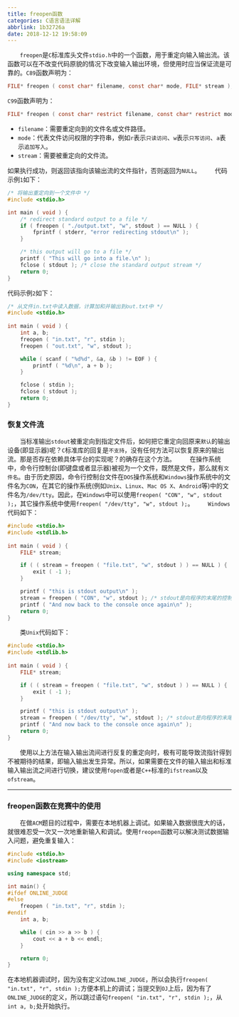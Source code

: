 ```yaml
---
title: freopen函数
categories: C语言语法详解
abbrlink: 1b32726a
date: 2018-12-12 19:58:09
---
```

&emsp;&emsp;`freopen`是`C`标准库头文件`stdio.h`中的一个函数，用于重定向输入输出流。该函数可以在不改变代码原貌的情况下改变输入输出环境，但使用时应当保证流是可靠的。`C89`函数声明为：<!--more-->

``` c
FILE* freopen ( const char* filename, const char* mode, FILE* stream );
```

`C99`函数声明为：

``` c
FILE* freopen ( const char* restrict filename, const char* restrict mode, FILE* restrict stream );
```

- `filename`：需要重定向到的文件名或文件路径。
- `mode`：代表文件访问权限的字符串，例如`r`表示`只读访问`、`w`表示`只写访问`、`a`表示`追加写入`。
- `stream`：需要被重定向的文件流。

如果执行成功，则返回该指向该输出流的文件指针，否则返回为`NULL`。
&emsp;&emsp;代码示例`1`如下：

``` cpp
/* 将输出重定向到一个文件中 */
#include <stdio.h>

int main ( void ) {
    /* redirect standard output to a file */
    if ( freopen ( "./output.txt", "w", stdout ) == NULL ) {
        fprintf ( stderr, "error redirecting stdout\n" );
    }

    /* this output will go to a file */
    printf ( "This will go into a file.\n" );
    fclose ( stdout ); /* close the standard output stream */
    return 0;
}
```

代码示例`2`如下：

``` cpp
/* 从文件in.txt中读入数据，计算加和并输出到out.txt中 */
#include <stdio.h>
​
int main ( void ) {
    int a, b;
    freopen ( "in.txt", "r", stdin );
    freopen ( "out.txt", "w", stdout );

    while ( scanf ( "%d%d", &a, &b ) != EOF ) {
        printf ( "%d\n", a + b );
    }

    fclose ( stdin );
    fclose ( stdout );
    return 0;
}
```

### 恢复文件流

&emsp;&emsp;当标准输出`stdout`被重定向到指定文件后，如何把它重定向回原来`默认`的输出设备(即显示器)呢？`C`标准库的回复是`不支持`，没有任何方法可以恢复原来的输出流。那是否存在依赖具体平台的实现呢？的确存在这个方法。
&emsp;&emsp;在操作系统中，命令行控制台(即键盘或者显示器)被视为一个文件，既然是文件，那么就有`文件名`。由于历史原因，命令行控制台文件在`DOS`操作系统和`Windows`操作系统中的文件名为`CON`，在其它的操作系统(例如`Unix`、`Linux`、`Mac OS X`、`Android`等)中的文件名为`/dev/tty`。因此，在`Windows`中可以使用`freopen( "CON", "w", stdout );`，其它操作系统中使用`freopen( "/dev/tty", "w", stdout );`。
&emsp;&emsp;`Windows`代码如下：

``` cpp
#include <stdio.h>
#include <stdlib.h>
​
int main ( void ) {
    FILE* stream;

    if ( ( stream = freopen ( "file.txt", "w", stdout ) ) == NULL ) {
        exit ( -1 );
    }

    printf ( "this is stdout output\n" );
    stream = freopen ( "CON", "w", stdout ); /* stdout是向程序的末尾的控制台重定向 */
    printf ( "And now back to the console once again\n" );
    return 0;
}
```

&emsp;&emsp;类`Unix`代码如下：

``` cpp
#include <stdio.h>
#include <stdlib.h>
​
int main ( void ) {
    FILE* stream;

    if ( ( stream = freopen ( "file.txt", "w", stdout ) ) == NULL ) {
        exit ( -1 );
    }

    printf ( "this is stdout output\n" );
    stream = freopen ( "/dev/tty", "w", stdout ); /* stdout是向程序的末尾的控制台重定向 */
    printf ( "And now back to the console once again\n" );
    return 0;
}
```

&emsp;&emsp;使用以上方法在输入输出流间进行反复的重定向时，极有可能导致流指针得到不被期待的结果，即输入输出发生异常。所以，如果需要在文件的输入输出和标准输入输出流之间进行切换，建议使用`fopen`或者是`C++`标准的`ifstream`以及`ofstream`。

---

### freopen函数在竞赛中的使用

&emsp;&emsp;在做`ACM`题目的过程中，需要在本地机器上调试。如果输入数据很庞大的话，就很难忍受一次又一次地重新输入和调试。使用`freopen`函数可以解决测试数据输入问题，避免重复输入：

``` cpp
#include <stdio.h>
#include <iostream>

using namespace std;​

int main() {
#ifdef ONLINE_JUDGE
#else
    freopen ( "in.txt", "r", stdin );
#endif
    int a, b;

    while ( cin >> a >> b ) {
        cout << a + b << endl;
    }

    return 0;
}
```

在本地机器调试时，因为没有定义过`ONLINE_JUDGE`，所以会执行`freopen( "in.txt", "r", stdin );`方便本机上的调试；当提交到`OJ`上后，因为有了`ONLINE_JUDGE`的定义，所以跳过语句`freopen( "in.txt", "r", stdin );`，从`int a, b;`处开始执行。